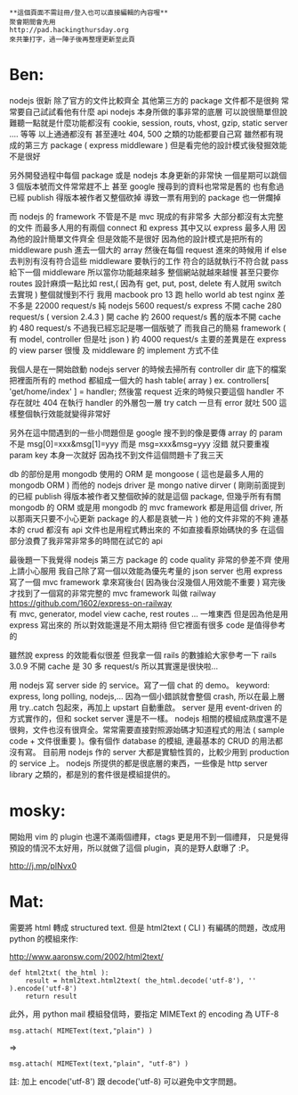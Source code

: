     **這個頁面不需註冊/登入也可以直接編輯的內容喔**
    聚會期間會先用 
    http://pad.hackingthursday.org
    來共筆打字，過一陣子後再整理更新至此頁


# Ben:


nodejs 很新
除了官方的文件比較齊全
其他第三方的 package 文件都不是很夠
常常要自己試試看他有什麼 api 
nodejs 本身所做的事非常的底層
可以說很簡單但說難聽一點就是什麼功能都沒有
cookie, session, routs, vhost, gzip, static server .... 等等
以上通通都沒有
甚至連吐 404, 500 之類的功能都要自己寫
雖然都有現成的第三方 package ( express middleware )
但是看完他的設計模式後發掘效能不是很好


另外開發過程中每個 package 或是 nodejs 本身更新的非常快
一個星期可以跳個 3 個版本號而文件常常趕不上
甚至 google 搜尋到的資料也常常是舊的
也有愈過已經 publish 得版本被作者又整個砍掉
導致一票有用到的 package 也一併爛掉


而 nodejs 的 framework 不管是不是 mvc 現成的有非常多
大部分都沒有太完整的文件
而最多人用的有兩個 connect 和 express
其中又以 express 最多人用
因為他的設計簡單文件齊全
但是效能不是很好
因為他的設計模式是把所有的 middleware push 進去一個大的 array
然後在每個 request 進來的時候用 if else 去判別有沒有符合這些 middleware 要執行的工作
符合的話就執行不符合就 pass 給下一個 middleware 所以當你功能越來越多
整個網站就越來越慢 
甚至只要你 routes 設計麻煩一點比如 rest,( 因為有 get, put, post, delete 有人就用 switch 去實現 )
整個就慢到不行
我用 macbook pro 13 跑 hello world ab test
nginx 差不多是 22000 request/s
純 nodejs 5600 request/s
express 不開 cache 280 request/s ( version 2.4.3 )
開 cache 約 2600 request/s
舊的版本不開 cache 約 480 request/s 不過我已經忘記是哪一個版號了
而我自己的簡易 framework ( 有 model, controller 但是吐 json ) 約 4000 request/s
主要的差異是在 express 的 view parser 很慢 
及 middleware 的 implement 方式不佳


我個人是在一開始啟動 nodejs server 的時候去掃所有 controller dir 底下的檔案
把裡面所有的 method 都組成一個大的 hash table( array )
ex. controllers[ 'get/home/index' ] = handler;
然後當 request 近來的時候只要這個 handler 不存在就吐 404
在執行 handler 的外層包一層 try catch
一旦有 error 就吐 500
這樣整個執行效能就變得非常好


另外在這中間遇到的一些小問題但是 google 搜不到的像是要傳 array 的 param
不是 msg[0]=xxx&msg[1]=yyy
而是 msg=xxx&msg=yyy
沒錯
就只要重複 param key 本身一次就好
因為找不到文件這個問題卡了我三天


db 的部份是用 mongodb
使用的 ORM 是 mongoose ( 這也是最多人用的 mongodb ORM )
而他的 nodejs driver 是 mongo native dirver 
( 剛剛前面提到的已經 publish 得版本被作者又整個砍掉的就是這個 package,
但幾乎所有有關 mongodb 的 ORM 或是用 mongodb 的 mvc framework 都是用這個 driver,
所以那兩天只要不小心更新 package 的人都是哀號一片  )
他的文件非常的不夠
連基本的 crud 都沒有
api 文件也是用程式轉出來的
不如直接看原始碼快的多
在這個部分浪費了我非常非常多的時間在試它的 api


最後題一下我覺得 nodejs 第三方 package 的 code quality 非常的參差不齊
使用上請小心服用
我自己除了寫一個以效能為優先考量的 json server
也用 express 寫了一個 mvc framework 拿來寫後台( 因為後台沒幾個人用效能不重要 )
寫完後才找到了一個寫的非常完整的 mvc framework 叫做 railway <https://github.com/1602/express-on-railway>  
有 mvc, generator, model view cache, rest routes ... 一堆東西
但是因為他是用 express 寫出來的
所以對效能還是不用太期待
但它裡面有很多 code 是值得參考的


雖然說 express 的效能看似很差
但我拿一個 rails 的數據給大家參考一下
rails 3.0.9 不開 cache 是 30 多 request/s
所以其實還是很快啦...


用 nodejs 寫 server side 的 service。寫了一個 chat 的 demo。
keyword: express, long polling, nodejs,...
因為一個小錯誤就會整個 crash, 所以在最上層用 try..catch 包起來，再加上 upstart 自動重啟。
server 是用 event-driven 的方式實作的，但和 socket server 還是不一樣。
nodejs 相關的模組成熟度還不是很夠，文件也沒有很齊全。常常需要直接對照源始碼才知道程式的用法 ( sample code + 文件很重要 )。像有個作 database 的模組, 連最基本的 CRUD 的用法都沒有寫。
目前用 nodejs 作的 server 大都是實驗性質的，比較少用到 production 的 service 上。
nodejs 所提供的都是很底層的東西，一些像是 http server library 之類的，都是別的套件很是模組提供的。

# mosky:

開始用 vim 的 plugin 也還不滿兩個禮拜，ctags 更是用不到一個禮拜，
只是覺得預設的情況不太好用，所以就做了這個 plugin，真的是野人獻曝了 :P。

<http://j.mp/pINvx0>  

# Mat:

需要將 html 轉成 structured text. 但是 html2text ( CLI ) 有編碼的問題，改成用 python 的模組來作:

<http://www.aaronsw.com/2002/html2text/>  


    def html2txt( the_html ):
        result = html2text.html2text( the_html.decode('utf-8'), '' ).encode('utf-8')
        return result


此外，用 python mail 模組發信時，要指定 MIMEText 的 encoding 為 UTF-8

    msg.attach( MIMEText(text,"plain") )

=>

    msg.attach( MIMEText(text,"plain", "utf-8") )


註: 加上 encode('utf-8') 跟 decode('utf-8) 可以避免中文字問題。
